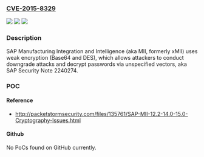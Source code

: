 ### [CVE-2015-8329](https://cve.mitre.org/cgi-bin/cvename.cgi?name=CVE-2015-8329)
![](https://img.shields.io/static/v1?label=Product&message=n%2Fa&color=blue)
![](https://img.shields.io/static/v1?label=Version&message=n%2Fa&color=blue)
![](https://img.shields.io/static/v1?label=Vulnerability&message=n%2Fa&color=brighgreen)

### Description

SAP Manufacturing Integration and Intelligence (aka MII, formerly xMII) uses weak encryption (Base64 and DES), which allows attackers to conduct downgrade attacks and decrypt passwords via unspecified vectors, aka SAP Security Note 2240274.

### POC

#### Reference
- http://packetstormsecurity.com/files/135761/SAP-MII-12.2-14.0-15.0-Cryptography-Issues.html

#### Github
No PoCs found on GitHub currently.

